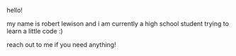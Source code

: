 hello!

my name is robert lewison and i am currently a high school student trying to learn a little code :)

reach out to me if you need anything!
